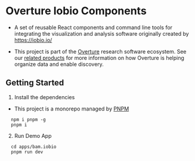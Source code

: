 # Overture Iobio Components

- A set of reusable React components and command line tools for integrating the visualization and analysis software originally created by https://iobio.io/

- This project is part of the [Overture](https://www.overture.bio/) research software ecosystem. See our [related products](#related-products) for more information on how Overture is helping organize data and enable discovery.

## Getting Started

1. Install the dependencies

- This project is a monorepo managed by [PNPM](https://pnpm.io)

```shell
  npm i pnpm -g
  pnpm i
```
2. Run Demo App

```shell 
  cd apps/bam.iobio
  pnpm run dev
```
